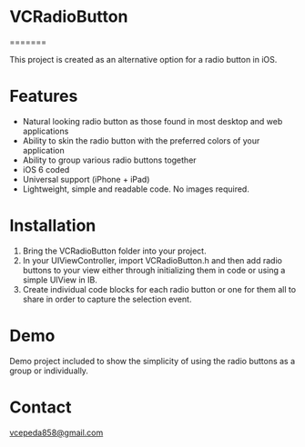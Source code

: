 # VCRadioButton
=======

This project is created as an alternative option for a radio button in iOS.

Features
=======

- Natural looking radio button as those found in most desktop and web applications
- Ability to skin the radio button with the preferred colors of your application
- Ability to group various radio buttons together
- iOS 6 coded
- Universal support (iPhone + iPad)
- Lightweight, simple and readable code.  No images required.


Installation
=======

1. Bring the VCRadioButton folder into your project.
2. In your UIViewController, import VCRadioButton.h and then add radio buttons to your view either through initializing them in code or using a simple UIView in IB.
4. Create individual code blocks for each radio button or one for them all to share in order to capture the selection event.

Demo
=======
Demo project included to show the simplicity of using the radio buttons as a group or individually.

Contact
=======

vcepeda858@gmail.com<br />